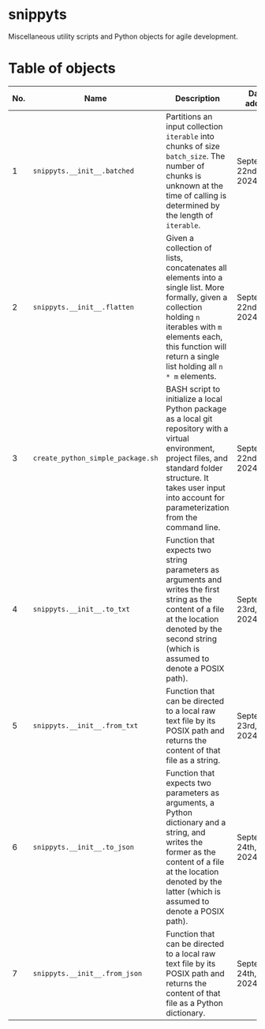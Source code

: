# snippyts

Miscellaneous utility scripts and Python objects for agile development.


# Table of objects

| No. | Name | Description | Date added | Date reviewed |
| --- | --- | --- | --- | --- |
| 1 | `snippyts.__init__.batched` | Partitions an input collection `iterable` into chunks of size `batch_size`. The number of chunks is unknown at the time of calling is determined by the length of `iterable`. | September 22nd, 2024 | September 22nd, 2024 |
| 2 | `snippyts.__init__.flatten` | Given a collection of lists, concatenates all elements into a single list. More formally, given a collection holding `n` iterables with `m` elements each, this function will return a single list holding all `n * m` elements. | September 22nd, 2024 | September 22nd, 2024 |
| 3 | `create_python_simple_package.sh` | BASH script to initialize a local Python package as a local git repository with a virtual environment, project files, and standard folder structure. It takes user input into account for parameterization from the command line. | September 22nd, 2024 | September 23rd, 2024 |
| 4 | `snippyts.__init__.to_txt` | Function that expects two string parameters as arguments and writes the first string as the content of a file at the location denoted by the second string (which is assumed to denote a POSIX path). | September 23rd, 2024 | September 23rd, 2024 |
| 5 | `snippyts.__init__.from_txt` | Function that can be directed to a local raw text file by its POSIX path and returns the content of that file as a string. | September 23rd, 2024 | September 23rd, 2024 |
| 6 | `snippyts.__init__.to_json` | Function that expects two parameters as arguments, a Python dictionary and a string, and writes the former as the content of a file at the location denoted by the latter (which is assumed to denote a POSIX path). | September 24th, 2024 | September 24th, 2024 |
| 7 | `snippyts.__init__.from_json` | Function that can be directed to a local raw text file by its POSIX path and returns the content of that file as a Python dictionary. | September 24th, 2024 | September 24th, 2024 |